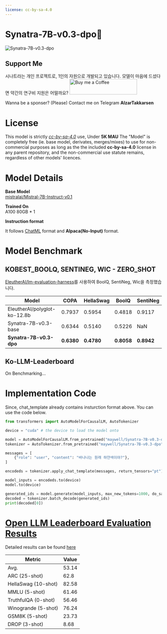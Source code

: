```yaml
---
license: cc-by-sa-4.0
---
```


# **Synatra-7B-v0.3-dpo🐧**  
![Synatra-7B-v0.3-dpo](./Synatra.png)

## Support Me
시나트라는 개인 프로젝트로, 1인의 자원으로 개발되고 있습니다. 모델이 마음에 드셨다면 약간의 연구비 지원은 어떨까요?
[<img src="https://cdn.buymeacoffee.com/buttons/default-orange.png" alt="Buy me a Coffee" width="217" height="50">](https://www.buymeacoffee.com/mwell)

Wanna be a sponser? (Please) Contact me on Telegram **AlzarTakkarsen**

# **License**

This model is strictly [*cc-by-sa-4.0*](https://creativecommons.org/licenses/by-sa/4.0/) use, Under **5K MAU**
The "Model" is completely free (ie. base model, derivates, merges/mixes) to use for non-commercial purposes as long as the the included **cc-by-sa-4.0** license in any parent repository, and the non-commercial use statute remains, regardless of other models' licences.

# **Model Details**
**Base Model**  
[mistralai/Mistral-7B-Instruct-v0.1](https://huggingface.co/mistralai/Mistral-7B-Instruct-v0.1)  

**Trained On**  
A100 80GB * 1

**Instruction format**

It follows [ChatML](https://github.com/openai/openai-python/blob/main/chatml.md) format and **Alpaca(No-Input)** format.

# **Model Benchmark**

## KOBEST_BOOLQ, SENTINEG, WIC - ZERO_SHOT
[EleutherAI/lm-evaluation-harness](https://github.com/EleutherAI/lm-evaluation-harness/tree/polyglot)를 사용하여 BoolQ, SentiNeg, Wic을 측정했습니다.

| Model | COPA | HellaSwag | BoolQ | SentiNeg
| --- | --- | --- | --- | ---
| EleutherAI/polyglot-ko-12.8b | 0.7937 | 0.5954 | 0.4818 | 0.9117
| Synatra-7B-v0.3-base | 0.6344 | 0.5140 | 0.5226 | NaN
| **Synatra-7B-v0.3-dpo** | **0.6380** | **0.4780** | **0.8058** | **0.8942**

## Ko-LLM-Leaderboard

On Benchmarking...

# **Implementation Code**

Since, chat_template already contains insturction format above.
You can use the code below.

```python
from transformers import AutoModelForCausalLM, AutoTokenizer

device = "cuda" # the device to load the model onto

model = AutoModelForCausalLM.from_pretrained("maywell/Synatra-7B-v0.3-dpo")
tokenizer = AutoTokenizer.from_pretrained("maywell/Synatra-7B-v0.3-dpo")

messages = [
    {"role": "user", "content": "바나나는 원래 하얀색이야?"},
]

encodeds = tokenizer.apply_chat_template(messages, return_tensors="pt")

model_inputs = encodeds.to(device)
model.to(device)

generated_ids = model.generate(model_inputs, max_new_tokens=1000, do_sample=True)
decoded = tokenizer.batch_decode(generated_ids)
print(decoded[0])
```
# [Open LLM Leaderboard Evaluation Results](https://huggingface.co/spaces/HuggingFaceH4/open_llm_leaderboard)
Detailed results can be found [here](https://huggingface.co/datasets/open-llm-leaderboard/details_maywell__Synatra-7B-v0.3-dpo)

| Metric                | Value                     |
|-----------------------|---------------------------|
| Avg.                  | 53.14   |
| ARC (25-shot)         | 62.8          |
| HellaSwag (10-shot)   | 82.58    |
| MMLU (5-shot)         | 61.46         |
| TruthfulQA (0-shot)   | 56.46   |
| Winogrande (5-shot)   | 76.24   |
| GSM8K (5-shot)        | 23.73        |
| DROP (3-shot)         | 8.68         |
